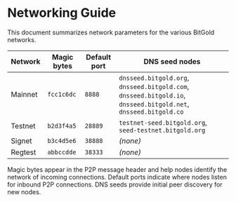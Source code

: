 # Networking Guide

This document summarizes network parameters for the various BitGold networks.

| Network  | Magic bytes | Default port | DNS seed nodes |
|----------|-------------|--------------|----------------|
| Mainnet  | `fcc1c6dc`  | `8888`       | `dnsseed.bitgold.org`, `dnsseed.bitgold.com`, `dnsseed.bitgold.io`, `dnsseed.bitgold.net`, `dnsseed.bitgold.co` |
| Testnet  | `b2d3f4a5`  | `28889`      | `testnet-seed.bitgold.org`, `seed-testnet.bitgold.org` |
| Signet   | `b3c4d5e6`  | `38888`      | *(none)* |
| Regtest  | `abbccdde`  | `38333`      | *(none)* |

Magic bytes appear in the P2P message header and help nodes identify the network
of incoming connections. Default ports indicate where nodes listen for inbound
P2P connections. DNS seeds provide initial peer discovery for new nodes.
